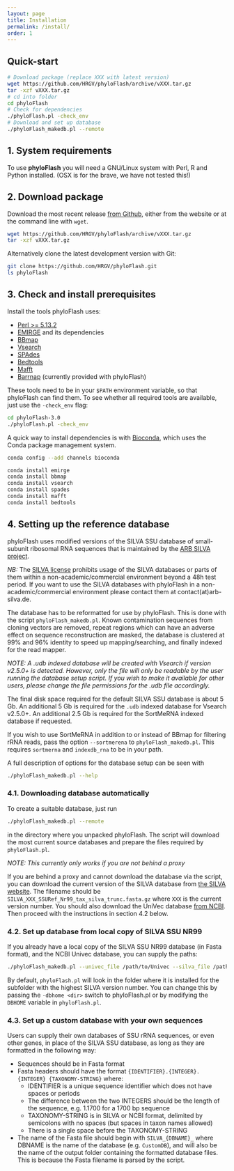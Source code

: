 ```yaml
---
layout: page
title: Installation
permalink: /install/
order: 1
---
```


## Quick-start

```bash
# Download package (replace XXX with latest version)
wget https://github.com/HRGV/phyloFlash/archive/vXXX.tar.gz
tar -xzf vXXX.tar.gz
# cd into folder
cd phyloFlash
# Check for dependencies
./phyloFlash.pl -check_env
# Download and set up database
./phyloFlash_makedb.pl --remote
```

## 1. System requirements

To use **phyloFlash** you will need a GNU/Linux system with Perl, R and
Python installed. (OSX is for the brave, we have not tested this!)

## 2. Download package

Download the most recent release [from Github](https://github.com/HRGV/phyloFlash/releases), either from the website or at the command line with `wget`.

```bash
wget https://github.com/HRGV/phyloFlash/archive/vXXX.tar.gz  
tar -xzf vXXX.tar.gz
```

Alternatively clone the latest development version with Git:

```bash
git clone https://github.com/HRGV/phyloFlash.git
ls phyloFlash
```

## 3. Check and install prerequisites

Install the tools phyloFlash uses:

 - [Perl >= 5.13.2](http://www.perl.org/get.html)
 - [EMIRGE](https://github.com/csmiller/EMIRGE) and its dependencies
 - [BBmap](http://sourceforge.net/projects/bbmap/)
 - [Vsearch](https://github.com/torognes/vsearch)
 - [SPAdes](http://bioinf.spbau.ru/spades)
 - [Bedtools](https://github.com/arq5x/bedtools2)
 - [Mafft](http://mafft.cbrc.jp/alignment/software/)
 - [Barrnap](https://github.com/tseemann/barrnap) (currently provided with phyloFlash)

These tools need to be in your `$PATH` environment variable, so that phyloFlash can find them. To see whether all required tools are available, just use the `-check_env` flag:

```bash
cd phyloFlash-3.0
./phyloFlash.pl -check_env
```

A quick way to install dependencies is with [Bioconda](https://bioconda.github.io/), which uses the Conda package management system.

```bash
conda config --add channels bioconda

conda install emirge
conda install bbmap
conda install vsearch
conda install spades
conda install mafft
conda install bedtools
```

## 4. Setting up the reference database

phyloFlash uses modified versions of the SILVA SSU database of small-subunit ribosomal RNA sequences that is maintained by the [ARB SILVA project](www.arb-silva.de).

*NB:* The [SILVA license](http://www.arb-silva.de/fileadmin/silva_databases/current/LICENSE.txt) prohibits usage of the SILVA databases or parts of them within a non-academic/commercial environment beyond a 48h test period. If you want to use the SILVA databases with phyloFlash in a non-academic/commercial environment please contact them at contact(at)arb-silva.de.

The database has to be reformatted for use by phyloFlash. This is done with the script `phyloFlash_makedb.pl`. Known contamination sequences from cloning vectors are removed, repeat regions which can have an adverse effect on sequence reconstruction are masked, the database is clustered at 99% and 96% identity to speed up mapping/searching, and finally indexed for the read mapper.

*NOTE: A .udb indexed database will be created with Vsearch if version v2.5.0+ is detected. However, only the file will only be readable by the user running the database setup script. If you wish to make it available for other users, please change the file permissions for the .udb file accordingly.*

The final disk space required for the default SILVA SSU database is about 5 Gb. An additional 5 Gb is required for the `.udb` indexed database for Vsearch v2.5.0+. An additional 2.5 Gb is required for the SortMeRNA indexed database if requested.

If you wish to use SortMeRNA in addition to or instead of BBmap for filtering rRNA reads, pass the option `--sortmerena` to `phyloFlash_makedb.pl`. This requires `sortmerna` and `indexdb_rna` to be in your path.

A full description of options for the database setup can be seen with

```bash
./phyloFlash_makedb.pl --help
```


### 4.1. Downloading database automatically

To create a suitable database, just run

```bash
./phyloFlash_makedb.pl --remote
```

in the directory where you unpacked phyloFlash. The script will download the most current source databases and prepare the files required by `phyloFlash.pl`.

*NOTE: This currently only works if you are not behind a proxy*

If you are behind a proxy and cannot download the database via the script, you can download the current version of the SILVA database from [the SILVA website](https://www.arb-silva.de/no_cache/download/archive/current/Exports/). The filename should be `SILVA_XXX_SSURef_Nr99_tax_silva_trunc.fasta.gz` where `XXX` is the current version number. You should also download the UniVec database [from NCBI](https://www.ncbi.nlm.nih.gov/tools/vecscreen/univec/). Then proceed with the instructions in section 4.2 below.

### 4.2. Set up database from local copy of SILVA SSU NR99

If you already have a local copy of the SILVA SSU NR99 database (in Fasta format), and the NCBI Univec database, you can supply the paths:

```bash
./phyloFlash_makedb.pl --univec_file /path/to/Univec --silva_file /path/to/SILVA_128_SSURef_Nr99_tax_silva_trunc.fasta.gz
```
By default, `phyloFlash.pl` will look in the folder where it is installed for the subfolder with the highest SILVA version number. You can change this by passing the `-dbhome <dir>` switch to phyloFlash.pl or by modifying the `DBHOME` variable in `phyloFlash.pl`.

### 4.3. Set up a custom database with your own sequences

Users can supply their own databases of SSU rRNA sequences, or even other genes, in place of the SILVA SSU database, as long as they are formatted in the following way:

 - Sequences should be in Fasta format
 - Fasta headers should have the format `{IDENTIFIER}.{INTEGER}.{INTEGER} {TAXONOMY-STRING}` where:
   - IDENTIFIER is a unique sequence identifier which does not have spaces or periods
   - The difference between the two INTEGERS should be the length of the sequence, e.g. 1.1700 for a 1700 bp sequence
   - TAXONOMY-STRING is in SILVA or NCBI format, delimited by semicolons with no spaces (but spaces in taxon names allowed)
   - There is a single space before the TAXONOMY-STRING
 - The name of the Fasta file should begin with `SILVA_{DBNAME}_` where DBNAME is the name of the database (e.g. `CustomDB`), and will also be the name of the output folder containing the formatted database files. This is because the Fasta filename is parsed by the script.
